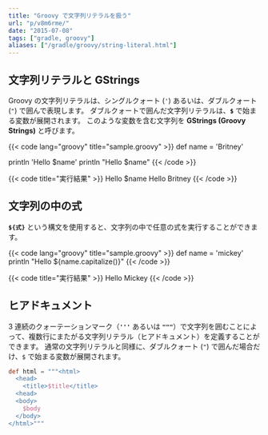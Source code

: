 ```yaml
---
title: "Groovy で文字列リテラルを扱う"
url: "p/v8m6rme/"
date: "2015-07-08"
tags: ["gradle, groovy"]
aliases: ["/gradle/groovy/string-literal.html"]
---
```


文字列リテラルと GStrings
----
Groovy の文字列リテラルは、シングルクォート (`'`) あるいは、ダブルクォート (`"`) で囲んで表現します。
ダブルクォートで囲んだ文字列リテラルは、**`$`** で始まる変数が展開されます。
このような変数を含む文字列を **GStrings (Groovy Strings)** と呼びます。

{{< code lang="groovy" title="sample.groovy" >}}
def name = 'Britney'

println 'Hello $name'
println "Hello $name"
{{< /code >}}

{{< code title="実行結果" >}}
Hello $name
Hello Britney
{{< /code >}}


文字列の中の式
----

**`${式}`** という構文を使用すると、文字列の中で任意の式を実行することができます。

{{< code lang="groovy" title="sample.groovy" >}}
def name = 'mickey'
println "Hello ${name.capitalize()}"
{{< /code >}}

{{< code title="実行結果" >}}
Hello Mickey
{{< /code >}}


ヒアドキュメント
----

3 連続のクォーテーションマーク（**`'''`** あるいは **`"""`**）で文字列を囲むことによって、複数行にまたがる文字列リテラル（ヒアドキュメント）を定義することができます。
通常の文字列リテラルと同様に、ダブルクォート (`"`) で囲んだ場合だけ、`$` で始まる変数が展開されます。

```groovy
def html = """<html>
  <head>
    <title>$title</title>
  <head>
  <body>
    $body
  </body>
</html>"""
```

